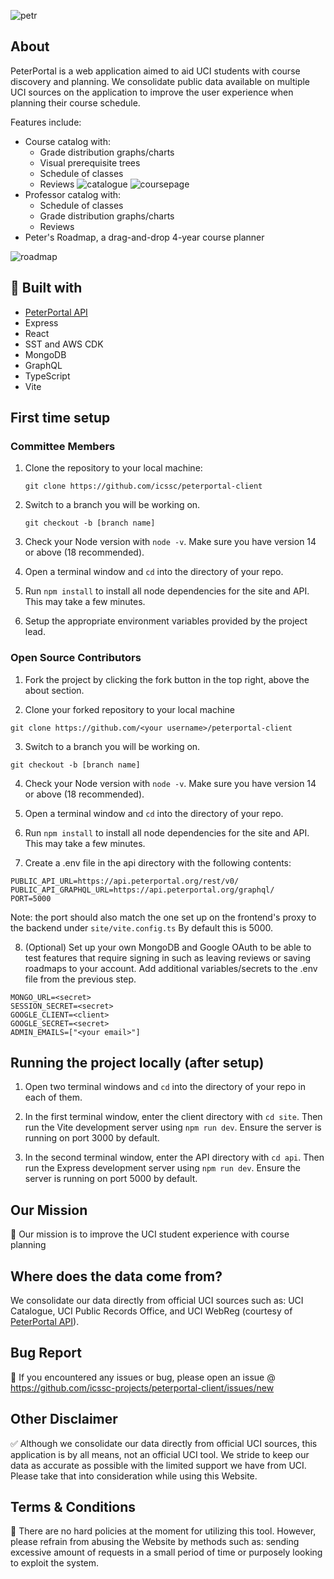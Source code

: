 ![petr](https://github.com/icssc-projects/peterportal-public-api/blob/master/public/images/peterportal-banner-logo.png?raw=true)

## About

PeterPortal is a web application aimed to aid UCI students with course discovery and planning. We consolidate public data available on multiple UCI sources on the application to improve the user experience when planning their course schedule.

Features include:
* Course catalog with:
    * Grade distribution graphs/charts
    * Visual prerequisite trees
    * Schedule of classes
    * Reviews
![catalogue](https://github.com/icssc/peterportal-client/assets/8922227/e2e34103-a73e-4fd9-af44-69b707d1e910)
![coursepage](https://github.com/icssc/peterportal-client/assets/8922227/2df5a284-0040-4720-a9be-c08978b6bfb1)
* Professor catalog with:
    * Schedule of classes
    * Grade distribution graphs/charts
    * Reviews
* Peter's Roadmap, a drag-and-drop 4-year course planner

![roadmap](https://github.com/icssc/peterportal-client/assets/8922227/7849f059-ebb6-43b4-814d-75fb850fec01)

## 🔨 Built with

* [PeterPortal API](https://github.com/icssc/peterportal-api-next)
* Express
* React
* SST and AWS CDK
* MongoDB
* GraphQL
* TypeScript
* Vite

## First time setup
### Committee Members
1. Clone the repository to your local machine:
    ```
    git clone https://github.com/icssc/peterportal-client
    ```

2. Switch to a branch you will be working on.
    ```
    git checkout -b [branch name]
    ```

3. Check your Node version with `node -v`. Make sure you have version 14 or above (18 recommended).

4. Open a terminal window and `cd` into the directory of your repo.

5. Run `npm install` to install all node dependencies for the site and API. This may take a few minutes.

6. Setup the appropriate environment variables provided by the project lead.
### Open Source Contributors
1. Fork the project by clicking the fork button in the top right, above the about section.

2. Clone your forked repository to your local machine
```
git clone https://github.com/<your username>/peterportal-client
```

3. Switch to a branch you will be working on.
```
git checkout -b [branch name]
```

4. Check your Node version with `node -v`. Make sure you have version 14 or above (18 recommended).

5. Open a terminal window and `cd` into the directory of your repo.

6. Run `npm install` to install all node dependencies for the site and API. This may take a few minutes.

7. Create a .env file in the api directory with the following contents:
```
PUBLIC_API_URL=https://api.peterportal.org/rest/v0/
PUBLIC_API_GRAPHQL_URL=https://api.peterportal.org/graphql/
PORT=5000
```
Note: the port should also match the one set up on the frontend's proxy to the backend under `site/vite.config.ts` By default this is 5000.

8. (Optional) Set up your own MongoDB and Google OAuth to be able to test features that require signing in such as leaving reviews or saving roadmaps to your account. Add additional variables/secrets to the .env file from the previous step.
```
MONGO_URL=<secret>
SESSION_SECRET=<secret>
GOOGLE_CLIENT=<client>
GOOGLE_SECRET=<secret>
ADMIN_EMAILS=["<your email>"]
```

## Running the project locally (after setup)
1. Open two terminal windows and `cd` into the directory of your repo in each of them.

2. In the first terminal window, enter the client directory with `cd site`. Then run the Vite development server using `npm run dev`. Ensure the server is running on port 3000 by default.

3. In the second terminal window, enter the API directory with `cd api`. Then run the Express development server using `npm run dev`. Ensure the server is running on port 5000 by default.

## Our Mission
🎇 Our mission is to improve the UCI student experience with course planning

## Where does the data come from?

We consolidate our data directly from official UCI sources such as: UCI Catalogue, UCI Public Records Office, and UCI WebReg (courtesy of [PeterPortal API](https://github.com/icssc/peterportal-api-next)).

## Bug Report
🐞 If you encountered any issues or bug, please open an issue @ https://github.com/icssc-projects/peterportal-client/issues/new


## Other Disclaimer
✅ Although we consolidate our data directly from official UCI sources, this application is by all means, not an official UCI tool. We stride to keep our data as accurate as possible with the limited support we have from UCI. Please take that into consideration while using this Website.

## Terms & Conditions
📜 There are no hard policies at the moment for utilizing this tool. However, please refrain from abusing the Website by methods such as: sending excessive amount of requests in a small period of time or purposely looking to exploit the system.
